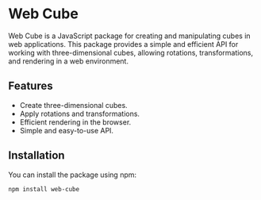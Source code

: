 # Web Cube

Web Cube is a JavaScript package for creating and manipulating cubes in web
applications. This package provides a simple and efficient API for working with
three-dimensional cubes, allowing rotations, transformations, and rendering in a
web environment.

## Features

- Create three-dimensional cubes.
- Apply rotations and transformations.
- Efficient rendering in the browser.
- Simple and easy-to-use API.

## Installation

You can install the package using npm:

```bash
npm install web-cube
```
